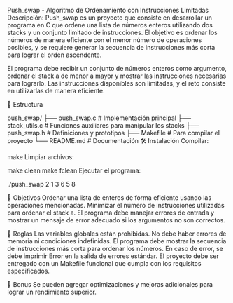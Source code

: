 Push_swap - Algoritmo de Ordenamiento con Instrucciones Limitadas
Descripción: Push_swap es un proyecto que consiste en desarrollar un programa en C que ordene una lista de números enteros
utilizando dos stacks y un conjunto limitado de instrucciones.
El objetivo es ordenar los números de manera eficiente con el menor número de operaciones posibles,
y se requiere generar la secuencia de instrucciones más corta para lograr el orden ascendente.

El programa debe recibir un conjunto de números enteros como argumento, 
ordenar el stack a de menor a mayor y mostrar las instrucciones necesarias para lograrlo.
Las instrucciones disponibles son limitadas, y el reto consiste en utilizarlas de manera eficiente.


📂 Estructura

push_swap/
├── push_swap.c           # Implementación principal
├── stack_utils.c         # Funciones auxiliares para manipular los stacks
├── push_swap.h           # Definiciones y prototipos
├── Makefile              # Para compilar el proyecto
└── README.md             # Documentación
🛠️ Instalación
Compilar:

make
Limpiar archivos:

make clean
make fclean
Ejecutar el programa:

./push_swap 2 1 3 6 5 8

🎯 Objetivos
Ordenar una lista de enteros de forma eficiente usando las operaciones mencionadas.
Minimizar el número de instrucciones utilizadas para ordenar el stack a.
El programa debe manejar errores de entrada y mostrar un mensaje de error adecuado si los argumentos no son correctos.

📝 Reglas
Las variables globales están prohibidas.
No debe haber errores de memoria ni condiciones indefinidas.
El programa debe mostrar la secuencia de instrucciones más corta para ordenar los números.
En caso de error, se debe imprimir Error en la salida de errores estándar.
El proyecto debe ser entregado con un Makefile funcional que cumpla con los requisitos especificados.

🎁 Bonus
Se pueden agregar optimizaciones y mejoras adicionales para lograr un rendimiento superior.
